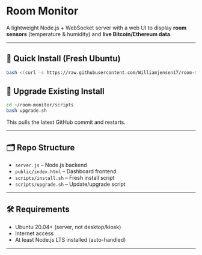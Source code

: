 # Room Monitor

A lightweight Node.js + WebSocket server with a web UI to display **room sensors** (temperature & humidity) and **live Bitcoin/Ethereum data**.

---

## 🚀 Quick Install (Fresh Ubuntu)

```bash
bash <(curl -s https://raw.githubusercontent.com/Williamjensen17/room-monitor/main/scripts/install.sh)
```

## 🔄 Upgrade Existing Install

```bash
cd ~/room-monitor/scripts
bash upgrade.sh
```

This pulls the latest GitHub commit and restarts.

---

## 🗂 Repo Structure

- `server.js` – Node.js backend
- `public/index.html` – Dashboard frontend
- `scripts/install.sh` – Fresh install script
- `scripts/upgrade.sh` – Update/upgrade script

---

## 🛠 Requirements

- Ubuntu 20.04+ (server, not desktop/kiosk)
- Internet access
- At least Node.js LTS installed (auto-handled)

---
